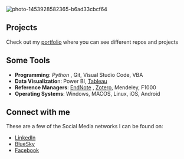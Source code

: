 ![photo-1453928582365-b6ad33cbcf64](https://github.com/user-attachments/assets/e08da0b8-2d7f-4ab1-9720-d56df2152932)

## Projects

Check out my [portfolio](https://github.com/tzucker02/Projects/blob/main/README.md) where you can see different repos and projects

## Some Tools

<!--  - Websites: [Resume]() , [Personal]() -->
- **Programming**: *Python* , Git, Visual Studio Code, VBA
- **Data Visualizatio**n: Power BI, [Tableau](https://public.tableau.com/app/profile/thomaszuckerscharff/vizzes)
- **Reference Managers**: [EndNote](https://www.endnote.com) , [Zotero](https://www.zotero.org/tcszucker/library), Mendeley, F1000
- **Operating Systems**: Windows, MACOS, Linux, iOS, Android

## Connect with me
These are a few of the Social Media networks I can be found on:
- [LinkedIn](https://www.linkedin.com/in/thomaszuckerscharff)
- [BlueSky](https://bsky.app/profile/tomzs.bsky.social)
- [Facebook](https://www.facebook.com/tzuckerscharff)
